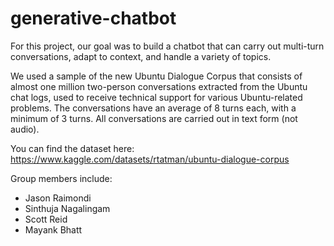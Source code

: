 # generative-chatbot

For this project, our goal was to build a chatbot that can carry out multi-turn conversations, adapt to context, and handle a variety of topics.

We used a sample of the new Ubuntu Dialogue Corpus that consists of almost one million two-person conversations extracted from the Ubuntu chat logs, used to receive technical support for various Ubuntu-related problems. The conversations have an average of 8 turns each, with a minimum of 3 turns. All conversations are carried out in text form (not audio).

You can find the dataset here: https://www.kaggle.com/datasets/rtatman/ubuntu-dialogue-corpus

Group members include:
* Jason Raimondi
* Sinthuja Nagalingam
* Scott Reid
* Mayank Bhatt